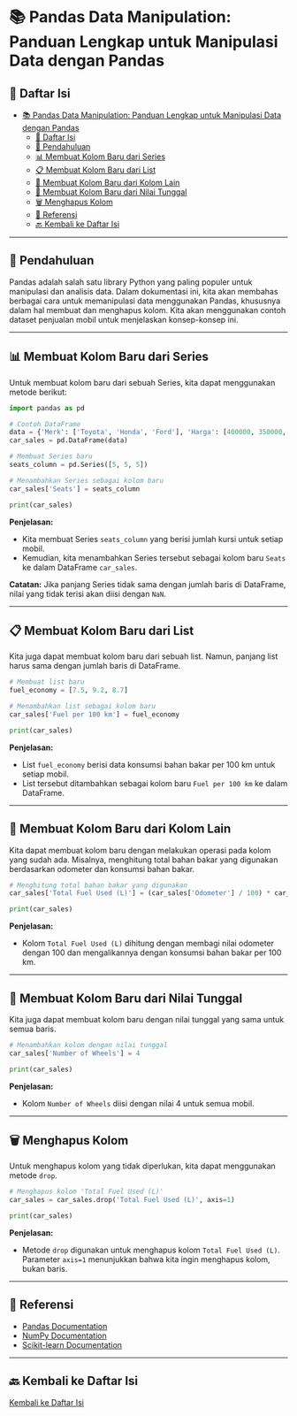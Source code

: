 
# 📚 Pandas Data Manipulation: Panduan Lengkap untuk Manipulasi Data dengan Pandas

## 📑 Daftar Isi
- [📚 Pandas Data Manipulation: Panduan Lengkap untuk Manipulasi Data dengan Pandas](#-pandas-data-manipulation-panduan-lengkap-untuk-manipulasi-data-dengan-pandas)
  - [📑 Daftar Isi](#-daftar-isi)
  - [🎯 Pendahuluan](#-pendahuluan)
  - [📊 Membuat Kolom Baru dari Series](#-membuat-kolom-baru-dari-series)
  - [📋 Membuat Kolom Baru dari List](#-membuat-kolom-baru-dari-list)
  - [🔄 Membuat Kolom Baru dari Kolom Lain](#-membuat-kolom-baru-dari-kolom-lain)
  - [🔢 Membuat Kolom Baru dari Nilai Tunggal](#-membuat-kolom-baru-dari-nilai-tunggal)
  - [🗑️ Menghapus Kolom](#️-menghapus-kolom)
  - [📖 Referensi](#-referensi)
  - [🔙 Kembali ke Daftar Isi](#-kembali-ke-daftar-isi)

---

## 🎯 Pendahuluan
Pandas adalah salah satu library Python yang paling populer untuk manipulasi dan analisis data. Dalam dokumentasi ini, kita akan membahas berbagai cara untuk memanipulasi data menggunakan Pandas, khususnya dalam hal membuat dan menghapus kolom. Kita akan menggunakan contoh dataset penjualan mobil untuk menjelaskan konsep-konsep ini.

---

## 📊 Membuat Kolom Baru dari Series
Untuk membuat kolom baru dari sebuah Series, kita dapat menggunakan metode berikut:

```python
import pandas as pd

# Contoh DataFrame
data = {'Merk': ['Toyota', 'Honda', 'Ford'], 'Harga': [400000, 350000, 300000]}
car_sales = pd.DataFrame(data)

# Membuat Series baru
seats_column = pd.Series([5, 5, 5])

# Menambahkan Series sebagai kolom baru
car_sales['Seats'] = seats_column

print(car_sales)
```

**Penjelasan:**
- Kita membuat Series `seats_column` yang berisi jumlah kursi untuk setiap mobil.
- Kemudian, kita menambahkan Series tersebut sebagai kolom baru `Seats` ke dalam DataFrame `car_sales`.

**Catatan:** Jika panjang Series tidak sama dengan jumlah baris di DataFrame, nilai yang tidak terisi akan diisi dengan `NaN`.

---

## 📋 Membuat Kolom Baru dari List
Kita juga dapat membuat kolom baru dari sebuah list. Namun, panjang list harus sama dengan jumlah baris di DataFrame.

```python
# Membuat list baru
fuel_economy = [7.5, 9.2, 8.7]

# Menambahkan list sebagai kolom baru
car_sales['Fuel per 100 km'] = fuel_economy

print(car_sales)
```

**Penjelasan:**
- List `fuel_economy` berisi data konsumsi bahan bakar per 100 km untuk setiap mobil.
- List tersebut ditambahkan sebagai kolom baru `Fuel per 100 km` ke dalam DataFrame.

---

## 🔄 Membuat Kolom Baru dari Kolom Lain
Kita dapat membuat kolom baru dengan melakukan operasi pada kolom yang sudah ada. Misalnya, menghitung total bahan bakar yang digunakan berdasarkan odometer dan konsumsi bahan bakar.

```python
# Menghitung total bahan bakar yang digunakan
car_sales['Total Fuel Used (L)'] = (car_sales['Odometer'] / 100) * car_sales['Fuel per 100 km']

print(car_sales)
```

**Penjelasan:**
- Kolom `Total Fuel Used (L)` dihitung dengan membagi nilai odometer dengan 100 dan mengalikannya dengan konsumsi bahan bakar per 100 km.

---

## 🔢 Membuat Kolom Baru dari Nilai Tunggal
Kita juga dapat membuat kolom baru dengan nilai tunggal yang sama untuk semua baris.

```python
# Menambahkan kolom dengan nilai tunggal
car_sales['Number of Wheels'] = 4

print(car_sales)
```

**Penjelasan:**
- Kolom `Number of Wheels` diisi dengan nilai 4 untuk semua mobil.

---

## 🗑️ Menghapus Kolom
Untuk menghapus kolom yang tidak diperlukan, kita dapat menggunakan metode `drop`.

```python
# Menghapus kolom 'Total Fuel Used (L)'
car_sales = car_sales.drop('Total Fuel Used (L)', axis=1)

print(car_sales)
```

**Penjelasan:**
- Metode `drop` digunakan untuk menghapus kolom `Total Fuel Used (L)`. Parameter `axis=1` menunjukkan bahwa kita ingin menghapus kolom, bukan baris.

---

## 📖 Referensi
- [Pandas Documentation](https://pandas.pydata.org/pandas-docs/stable/)
- [NumPy Documentation](https://numpy.org/doc/)
- [Scikit-learn Documentation](https://scikit-learn.org/stable/)

---

## 🔙 Kembali ke Daftar Isi
[Kembali ke Daftar Isi](#-daftar-isi)
